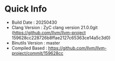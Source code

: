 # Quick Info
* Build Date : 20250430
* Clang Version : ZyC clang version 21.0.0git (https://github.com/llvm/llvm-project 159628cc228726b8ffae2127c65363ce14a5c3d0)
* Binutils Version : master
* Compiled Based : https://github.com/llvm/llvm-project/commit/159628cc

